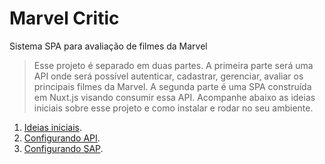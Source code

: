 # Marvel Critic
Sistema SPA para avaliação de filmes da Marvel


> Esse projeto é separado em duas partes. A primeira parte será uma API onde será possível autenticar, cadastrar, gerenciar, avaliar os principais filmes da Marvel. A segunda parte é uma SPA construída em Nuxt.js visando consumir essa API. Acompanhe abaixo as ideias iniciais sobre esse projeto e como instalar e rodar no seu ambiente.

1. [Ideias iniciais](https://duckduckgo.com).
2. [Configurando API]([https://duckduckgo.com](https://github.com/AdsonVieira/marvel-critic/tree/main/api#about-laravel)).
3. [Configurando SAP](https://github.com/AdsonVieira/marvel-critic/tree/main/webApp#marvelcritic).
